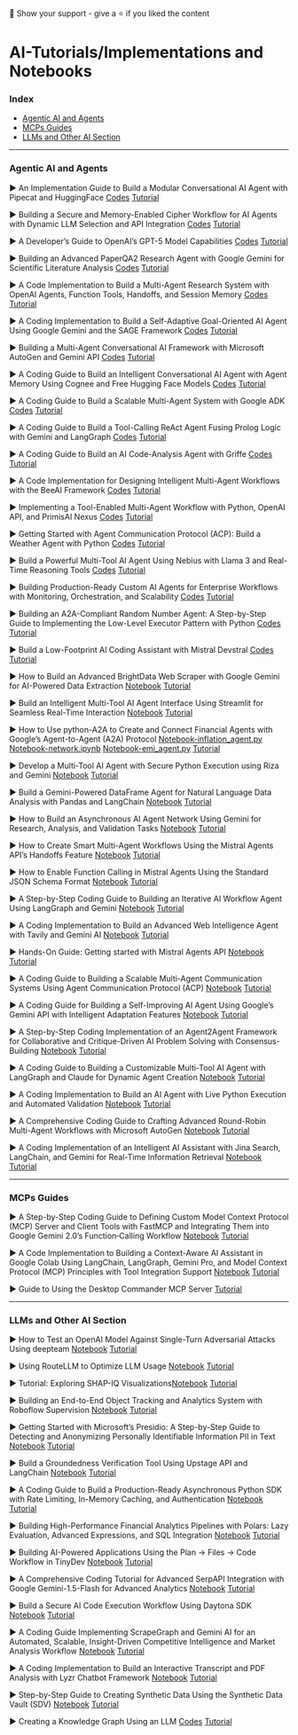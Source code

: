 🤝 Show your support - give a ⭐️ if you liked the content


# AI-Tutorials/Implementations and Notebooks

### Index 

* [Agentic AI and Agents](https://github.com/Marktechpost/AI-Notebooks?tab=readme-ov-file#agentic-ai-and-agents)
* [MCPs Guides](https://github.com/Marktechpost/AI-Notebooks?tab=readme-ov-file#mcps-guides)
* [LLMs and Other AI Section](https://github.com/Marktechpost/AI-Notebooks?tab=readme-ov-file#llms-and-other-ai-section)

---
  

### Agentic AI and Agents

▶ An Implementation Guide to Build a Modular Conversational AI Agent with Pipecat and HuggingFace [Codes](https://github.com/Marktechpost/AI-Tutorial-Codes-Included/blob/main/pipecat_huggingface_implementation_Marktechpost.ipynb) [Tutorial](https://www.marktechpost.com/2025/08/13/an-implementation-guide-to-build-a-modular-conversational-ai-agent-with-pipecat-and-huggingface/)

▶ Building a Secure and Memory-Enabled Cipher Workflow for AI Agents with Dynamic LLM Selection and API Integration [Codes](https://github.com/Marktechpost/AI-Tutorial-Codes-Included/blob/main/cipher_memory_agent_Marktechpost.ipynb) [Tutorial](https://www.marktechpost.com/2025/08/11/building-a-secure-and-memory-enabled-cipher-workflow-for-ai-agents-with-dynamic-llm-selection-and-api-integration/)

▶ A Developer’s Guide to OpenAI’s GPT-5 Model Capabilities [Codes](https://github.com/Marktechpost/AI-Tutorial-Codes-Included/blob/main/GPT-5/GPT_5.ipynb) [Tutorial](https://www.marktechpost.com/2025/08/08/a-developers-guide-to-openais-gpt-5-model-capabilities/)

▶ Building an Advanced PaperQA2 Research Agent with Google Gemini for Scientific Literature Analysis [Codes](https://github.com/Marktechpost/AI-Tutorial-Codes-Included/blob/main/paperqa2_gemini_research_agent_Marktechpost.ipynb) [Tutorial](https://www.marktechpost.com/2025/08/09/building-an-advanced-paperqa2-research-agent-with-google-gemini-for-scientific-literature-analysis/)

▶ A Code Implementation to Build a Multi-Agent Research System with OpenAI Agents, Function Tools, Handoffs, and Session Memory [Codes](https://github.com/Marktechpost/AI-Tutorial-Codes-Included/blob/main/openai_agents_multiagent_research_Marktechpost.ipynb) [Tutorial](https://www.marktechpost.com/2025/08/08/a-code-implementation-to-build-a-multi-agent-research-system-with-openai-agents-function-tools-handoffs-and-session-memory/)

▶ A Coding Implementation to Build a Self-Adaptive Goal-Oriented AI Agent Using Google Gemini and the SAGE Framework [Codes](https://github.com/Marktechpost/AI-Tutorial-Codes-Included/blob/main/sage_ai_agent_gemini_implementation_Marktechpost.ipynb) [Tutorial](https://www.marktechpost.com/2025/08/06/a-coding-implementation-to-build-a-self-adaptive-goal-oriented-ai-agent-using-google-gemini-and-the-sage-framework/)

▶ Building a Multi-Agent Conversational AI Framework with Microsoft AutoGen and Gemini API [Codes](https://github.com/Marktechpost/AI-Tutorial-Codes-Included/blob/main/gemini_autogen_multiagent_framework_Marktechpost.ipynb) [Tutorial](https://www.marktechpost.com/2025/08/04/building-a-multi-agent-conversational-ai-framework-with-microsoft-autogen-and-gemini-api/)

▶ A Coding Guide to Build an Intelligent Conversational AI Agent with Agent Memory Using Cognee and Free Hugging Face Models [Codes](https://github.com/Marktechpost/AI-Tutorial-Codes-Included/blob/main/Cognee_Agent_Tutorial_with_HuggingFace_Integration_Marktechpost.ipynb) [Tutorial](https://www.marktechpost.com/2025/07/31/a-coding-guide-to-build-an-intelligent-conversational-ai-agent-with-agent-memory-using-cognee-and-free-hugging-face-models/)

▶ A Coding Guide to Build a Scalable Multi-Agent System with Google ADK [Codes](https://github.com/Marktechpost/AI-Tutorial-Codes-Included/blob/main/advanced_google_adk_multi_agent_tutorial_Marktechpost.ipynb) [Tutorial](https://www.marktechpost.com/2025/07/30/a-coding-guide-to-build-a-scalable-multi-agent-system-with-google-adk/)

▶ A Coding Guide to Build a Tool-Calling ReAct Agent Fusing Prolog Logic with Gemini and LangGraph [Codes](https://github.com/Marktechpost/AI-Tutorial-Codes-Included/blob/main/prolog_gemini_langgraph_react_agent_Marktechpost.ipynb) [Tutorial](https://www.marktechpost.com/2025/07/24/a-coding-guide-to-build-a-tool-calling-react-agent-fusing-prolog-logic-with-gemini-and-langgraph/)

▶ A Coding Guide to Build an AI Code-Analysis Agent with Griffe [Codes](https://github.com/Marktechpost/AI-Notebooks/blob/main/griffe_ai_code_analyzer_Marktechpost.ipynb) [Tutorial](https://www.marktechpost.com/2025/07/16/a-coding-guide-to-build-an-ai-code-analysis-agent-with-griffe/)

▶ A Code Implementation for Designing Intelligent Multi-Agent Workflows with the BeeAI Framework [Codes](https://github.com/Marktechpost/AI-Notebooks/blob/main/beeai_multi_agent_workflow_Marktechpost.ipynb) [Tutorial](https://www.marktechpost.com/2025/07/07/a-code-implementation-for-designing-intelligent-multi-agent-workflows-with-the-beeai-framework/)

▶ Implementing a Tool-Enabled Multi-Agent Workflow with Python, OpenAI API, and PrimisAI Nexus [Codes](https://github.com/Marktechpost/AI-Notebooks/blob/main/primisai_nexus_multi_agent_workflow_Marktechpost.ipynb) [Tutorial](https://www.marktechpost.com/2025/07/07/implementing-a-tool-enabled-multi-agent-workflow-with-python-openai-api-and-primisai-nexus/)

▶ Getting Started with Agent Communication Protocol (ACP): Build a Weather Agent with Python [Codes](https://github.com/Marktechpost/AI-Notebooks/tree/main/Agent%20Communication%20Protocol/Getting%20Started) [Tutorial](https://www.marktechpost.com/2025/07/06/getting-started-with-agent-communication-protocol-acp-build-a-weather-agent-with-python/)

▶ Build a Powerful Multi-Tool AI Agent Using Nebius with Llama 3 and Real-Time Reasoning Tools [Codes](https://github.com/Marktechpost/AI-Notebooks/blob/main/nebius_llama3_multitool_agent_Marktechpost.ipynb) [Tutorial](https://www.marktechpost.com/2025/06/27/build-a-powerful-multi-tool-ai-agent-using-nebius-with-llama-3-and-real-time-reasoning-tools/)

▶ Building Production-Ready Custom AI Agents for Enterprise Workflows with Monitoring, Orchestration, and Scalability [Codes](https://github.com/Marktechpost/AI-Notebooks/blob/main/production_ready_custom_ai_agents_workflows_Marktechpost.ipynb) [Tutorial](https://www.marktechpost.com/2025/06/22/building-production-ready-custom-ai-agents-for-enterprise-workflows-with-monitoring-orchestration-and-scalability/)

▶ Building an A2A-Compliant Random Number Agent: A Step-by-Step Guide to Implementing the Low-Level Executor Pattern with Python [Codes](https://github.com/Marktechpost/AI-Notebooks/tree/main/A2A_Simple_Agent) [Tutorial](https://www.marktechpost.com/2025/06/21/building-an-a2a-compliant-random-number-agent-a-step-by-step-guide-to-implementing-the-low-level-executor-pattern-with-python/)

▶ Build a Low-Footprint AI Coding Assistant with Mistral Devstral [Codes](https://github.com/Marktechpost/AI-Notebooks/blob/main/mistral_devstral_compact_loading_marktechpost.py) [Tutorial](https://www.marktechpost.com/2025/06/25/build-a-low-footprint-ai-coding-assistant-with-mistral-devstral/)

▶ How to Build an Advanced BrightData Web Scraper with Google Gemini for AI-Powered Data Extraction [Notebook](https://github.com/Marktechpost/AI-Notebooks/blob/main/Enhanced_BrightData_Gemini_Scraper_Tutorial_Marktechpost.ipynb) [Tutorial](https://www.marktechpost.com/2025/06/18/how-to-build-an-advanced-brightdata-web-scraper-with-google-gemini-for-ai-powered-data-extraction/)

▶ Build an Intelligent Multi-Tool AI Agent Interface Using Streamlit for Seamless Real-Time Interaction [Notebook](https://github.com/Marktechpost/AI-Notebooks/blob/main/streamlit_ai_agent_multitool_interface_Marktechpost.ipynb) [Tutorial](https://www.marktechpost.com/2025/06/20/build-an-intelligent-multi-tool-ai-agent-interface-using-streamlit-for-seamless-real-time-interaction/)

▶ How to Use python-A2A to Create and Connect Financial Agents with Google’s Agent-to-Agent (A2A) Protocol [Notebook-inflation_agent.py](https://github.com/Marktechpost/AI-Notebooks/blob/main/inflation_agent.py) [Notebook-network.ipynb](https://github.com/Marktechpost/AI-Notebooks/blob/main/network.ipynb) [Notebook-emi_agent.py](https://github.com/Marktechpost/AI-Notebooks/blob/main/emi_agent.py)  [Tutorial](https://www.marktechpost.com/2025/06/16/how-to-use-python-a2a-to-create-and-connect-financial-agents-with-googles-agent-to-agent-a2a-protocol/)

▶ Develop a Multi-Tool AI Agent with Secure Python Execution using Riza and Gemini [Notebook](https://github.com/Marktechpost/AI-Notebooks/blob/Agents/Agentic-AI/Riza_Gemini_Agent_Marktechpost.ipynb) [Tutorial](https://www.marktechpost.com/2025/06/11/develop-a-multi-tool-ai-agent-with-secure-python-execution-using-riza-and-gemini/)

▶ Build a Gemini-Powered DataFrame Agent for Natural Language Data Analysis with Pandas and LangChain [Notebook](https://github.com/Marktechpost/AI-Notebooks/blob/main/Gemini_Pandas_Agent_Marktechpost.ipynb) [Tutorial](https://www.marktechpost.com/2025/06/10/build-a-gemini-powered-dataframe-agent-for-natural-language-data-analysis-with-pandas-and-langchain/)

▶ How to Build an Asynchronous AI Agent Network Using Gemini for Research, Analysis, and Validation Tasks [Notebook](https://github.com/Marktechpost/AI-Notebooks/blob/main/gemini_agent_network_Marktechpost.ipynb) [Tutorial](https://www.marktechpost.com/2025/06/08/how-to-build-an-asynchronous-ai-agent-network-using-gemini-for-research-analysis-and-validation-tasks/)

▶ How to Create Smart Multi-Agent Workflows Using the Mistral Agents API’s Handoffs Feature [Notebook](https://github.com/Marktechpost/AI-Notebooks/blob/main/agent_orchestration_with_mistral_agents_api.py) [Tutorial](https://www.marktechpost.com/2025/06/09/how-to-create-smart-multi-agent-workflows-using-the-mistral-agents-apis-handoffs-feature/)

▶ How to Enable Function Calling in Mistral Agents Using the Standard JSON Schema Format [Notebook](https://github.com/Marktechpost/AI-Notebooks/blob/main/how%20to%20enable%20function%20calling%20in%20Mistral%20Agents.py) [Tutorial](https://www.marktechpost.com/2025/06/08/how-to-enable-function-calling-in-mistral-agents-using-the-standard-json-schema-format/)

▶ A Step-by-Step Coding Guide to Building an Iterative AI Workflow Agent Using LangGraph and Gemini [Notebook](https://github.com/Marktechpost/AI-Notebooks/blob/main/GraphAIAgent_LangGraph_Gemini_Workflow_Marktechpost.ipynb) [Tutorial](https://www.marktechpost.com/2025/06/05/a-step-by-step-coding-guide-to-building-an-iterative-ai-workflow-agent-using-langgraph-and-gemini/)

▶ A Coding Implementation to Build an Advanced Web Intelligence Agent with Tavily and Gemini AI [Notebook](https://github.com/Marktechpost/AI-Notebooks/blob/main/smartwebagent_tavily_gemini_webintelligence_marktechpost2.py) [Tutorial](https://www.marktechpost.com/2025/06/03/a-coding-implementation-to-build-an-advanced-web-intelligence-agent-with-tavily-and-gemini-ai/)

▶ Hands-On Guide: Getting started with Mistral Agents API [Notebook](https://github.com/Marktechpost/AI-Notebooks/blob/main/Getting_Started_with_Mistral_Agents_API.ipynb) [Tutorial](https://www.marktechpost.com/2025/06/03/hands-on-guide-getting-started-with-mistral-agents-api/)

▶ A Coding Guide to Building a Scalable Multi-Agent Communication Systems Using Agent Communication Protocol (ACP)  [Notebook](https://github.com/Marktechpost/AI-Notebooks/blob/main/A_Coding_Guide_to_ACP_Systems_Marktechpost.ipynb) [Tutorial](https://www.marktechpost.com/2025/05/31/a-coding-guide-to-building-a-scalable-multi-agent-communication-systems-using-agent-communication-protocol-acp/)

▶ A Coding Guide for Building a Self-Improving AI Agent Using Google’s Gemini API with Intelligent Adaptation Features [Notebook](https://github.com/Marktechpost/AI-Notebooks/blob/main/Self_Improving_AI_Agent_with_Gemini_Marktechpost.ipynb) [Tutorial](https://www.marktechpost.com/2025/05/29/a-coding-guide-for-building-a-self-improving-ai-agent-using-googles-gemini-api-with-intelligent-adaptation-features/)

▶ A Step-by-Step Coding Implementation of an Agent2Agent Framework for Collaborative and Critique-Driven AI Problem Solving with Consensus-Building [Notebook](https://github.com/Marktechpost/AI-Notebooks/blob/main/agent2agent_collaboration_Marktechpost.ipynb) [Tutorial](https://www.marktechpost.com/2025/05/27/a-step-by-step-coding-implementation-of-an-agent2agent-framework-for-collaborative-and-critique-driven-ai-problem-solving-with-consensus-building/)

▶ A Coding Guide to Building a Customizable Multi-Tool AI Agent with LangGraph and Claude for Dynamic Agent Creation [Notebook](https://github.com/Marktechpost/AINotebooks/blob/main/Customizable_MultiTool_AI_Agent_with_Claude_Marktechpost%20(1).ipynb) [Tutorial](https://www.marktechpost.com/2025/05/24/step-by-step-guide-to-build-a-customizable-multi-tool-ai-agent-with-langgraph-and-claude-for-dynamic-agent-creation/)

▶ A Coding Implementation to Build an AI Agent with Live Python Execution and Automated Validation [Notebook](https://github.com/Marktechpost/AI-Notebooks/blob/main/Live_Python_Execution_and_Validation_Agent_Marktechpost.ipynb) [Tutorial](https://www.marktechpost.com/2025/05/25/a-coding-implementation-to-build-an-ai-agent-with-live-python-execution-and-automated-validation/)

▶ A Comprehensive Coding Guide to Crafting Advanced Round-Robin Multi-Agent Workflows with Microsoft AutoGen  [Notebook](https://github.com/Marktechpost/AI-Notebooks/blob/main/Synthetic_Data_Creation.ipynb) [Tutorial](https://www.marktechpost.com/2025/05/23/a-comprehensive-coding-guide-to-crafting-advanced-round-robin-multi-agent-workflows-with-microsoft-autogen/)

▶ A Coding Implementation of an Intelligent AI Assistant with Jina Search, LangChain, and Gemini for Real-Time Information Retrieval [Notebook](https://github.com/Marktechpost/AI-Notebooks/blob/main/Jina_LangChain_Gemini_AI_Assistant_Marktechpost.ipynb) [Tutorial](https://www.marktechpost.com/2025/06/01/a-coding-implementation-of-an-intelligent-ai-assistant-with-jina-search-langchain-and-gemini-for-real-time-information-retrieval/)

---

### MCPs Guides 

▶ A Step-by-Step Coding Guide to Defining Custom Model Context Protocol (MCP) Server and Client Tools with FastMCP and Integrating Them into Google Gemini 2.0’s Function‑Calling Workflow [Notebook](https://github.com/Marktechpost/AI-Notebooks/blob/main/custom_mcp_tools_integration_with_fastmcp_marktechpost.py) [Tutorial](https://www.marktechpost.com/2025/04/21/a-step-by-step-coding-guide-to-defining-custom-model-context-protocol-mcp-server-and-client-tools-with-fastmcp-and-integrating-them-into-google-gemini-2-0s-function%e2%80%91calling-workflow/)

▶ A Code Implementation to Building a Context-Aware AI Assistant in Google Colab Using LangChain, LangGraph, Gemini Pro, and Model Context Protocol (MCP) Principles with Tool Integration Support [Notebook](https://github.com/Marktechpost/AI-Notebooks/blob/main/Context_Aware_Assistant_MCP_Gemini_LangChain_LangGraph_Marktechpost.ipynb) [Tutorial](https://www.marktechpost.com/2025/04/04/a-code-implementation-to-building-a-context-aware-ai-assistant-in-google-colab-using-langchain-langgraph-gemini-pro-and-model-context-protocol-mcp-principles-with-tool-integration-support/)

▶ Guide to Using the Desktop Commander MCP Server [Tutorial](https://www.marktechpost.com/2025/06/01/guide-to-using-the-desktop-commander-mcp-server/)

---

### LLMs and Other AI Section

▶ How to Test an OpenAI Model Against Single-Turn Adversarial Attacks Using deepteam [Notebook](https://github.com/Marktechpost/AI-Tutorial-Codes-Included/blob/main/Adversarial%20Attacks/Single-Turn%20Attacks.ipynb) [Tutorial](https://www.marktechpost.com/2025/08/17/how-to-test-an-openai-model-against-single-turn-adversarial-attacks-using-deepteam/)

▶ Using RouteLLM to Optimize LLM Usage [Notebook](https://github.com/Marktechpost/AI-Tutorial-Codes-Included/blob/main/GPT-5/RouteLLM.ipynb) [Tutorial](https://www.marktechpost.com/2025/08/10/using-routellm-to-optimize-llm-usage/)

▶ Tutorial: Exploring SHAP-IQ Visualizations[Notebook](https://github.com/Marktechpost/AI-Tutorial-Codes-Included/blob/main/SHAP-IQ/SHAP_IQ_Visuals.ipynb) [Tutorial](https://www.marktechpost.com/2025/08/03/tutorial-exploring-shap-iq-visualizations/)

▶ Building an End-to-End Object Tracking and Analytics System with Roboflow Supervision [Notebook](https://github.com/Marktechpost/AI-Tutorial-Codes-Included/blob/main/roboflow_supervision_advanced_tracking_analytics_pipeline_Marktechpost.ipynb) [Tutorial](https://www.marktechpost.com/2025/08/03/building-an-end-to-end-object-tracking-and-analytics-system-with-roboflow-supervision/)

▶ Getting Started with Microsoft’s Presidio: A Step-by-Step Guide to Detecting and Anonymizing Personally Identifiable Information PII in Text [Notebook](https://github.com/Marktechpost/AI-Notebooks/blob/main/Presidio.ipynb) [Tutorial](https://www.marktechpost.com/2025/06/24/getting-started-with-microsofts-presidio-a-step-by-step-guide-to-detecting-and-anonymizing-personally-identifiable-information-pii-in-text/)

▶ Build a Groundedness Verification Tool Using Upstage API and LangChain [Notebook](https://github.com/Marktechpost/AI-Notebooks/blob/main/Upstage_Groundedness_Check_Tutorial_Marktechpost.ipynb) [Tutorial](https://www.marktechpost.com/2025/06/24/build-a-groundedness-verification-tool-using-upstage-api-and-langchain/)

▶ A Coding Guide to Build a Production-Ready Asynchronous Python SDK with Rate Limiting, In-Memory Caching, and Authentication [Notebook](https://github.com/Marktechpost/AI-Notebooks/blob/main/advanced_async_python_sdk_tutorial_Marktechpost.ipynb) [Tutorial](https://www.marktechpost.com/2025/06/23/a-coding-guide-to-build-a-production-ready-asynchronous-python-sdk-with-rate-limiting-in-memory-caching-and-authentication/)

▶ Building High-Performance Financial Analytics Pipelines with Polars: Lazy Evaluation, Advanced Expressions, and SQL Integration [Notebook](https://github.com/Marktechpost/AI-Notebooks/blob/main/polars_sql_analytics_pipeline_Marktechpost.ipynb) [Tutorial](https://www.marktechpost.com/2025/06/17/building-high-performance-financial-analytics-pipelines-with-polars-lazy-evaluation-advanced-expressions-and-sql-integration/)

▶ Building AI-Powered Applications Using the Plan → Files → Code Workflow in TinyDev [Notebook](https://github.com/Marktechpost/AI-Notebooks/blob/main/tinydev_gemini_implementation_Marktechpost.ipynb) [Tutorial](https://www.marktechpost.com/2025/06/14/building-ai-powered-applications-using-the-plan-%e2%86%92-files-%e2%86%92-code-workflow-in-tinydev/)

▶ A Comprehensive Coding Tutorial for Advanced SerpAPI Integration with Google Gemini-1.5-Flash for Advanced Analytics [Notebook](https://github.com/Marktechpost/AI-Notebooks/blob/main/advanced_serpapi_tutorial_Marktechpost.ipynb) [Tutorial](https://www.marktechpost.com/2025/06/06/a-comprehensive-coding-tutorial-for-advanced-serpapi-integration-with-google-gemini-1-5-flash-for-advanced-analytics/)

▶ Build a Secure AI Code Execution Workflow Using Daytona SDK [Notebook](https://github.com/Marktechpost/AI-Notebooks/blob/main/daytona_secure_ai_code_execution_tutorial_Marktechpost.ipynb) [Tutorial](https://www.marktechpost.com/2025/06/12/build-a-secure-ai-code-execution-workflow-using-daytona-sdk/)

▶ A Coding Guide Implementing ScrapeGraph and Gemini AI for an Automated, Scalable, Insight-Driven Competitive Intelligence and Market Analysis Workflow  [Notebook](https://github.com/Marktechpost/AI-Notebooks/blob/main/Competitive_Analysis_with_ScrapeGraph_Gemini_Marktechpost.ipynb) [Tutorial](https://www.marktechpost.com/2025/06/02/a-coding-guide-implementing-scrapegraph-and-gemini-ai-for-an-automated-scalable-insight-driven-competitive-intelligence-and-market-analysis-workflow/)

▶ A Coding Implementation to Build an Interactive Transcript and PDF Analysis with Lyzr Chatbot Framework [Notebook](https://github.com/Marktechpost/AI-Notebooks/blob/main/Lyzr_Chatbot_Framework_Implementation_Marktechpost.ipynb) [Tutorial](https://www.marktechpost.com/2025/05/27/a-coding-implementation-to-build-an-interactive-transcript-and-pdf-analysis-with-lyzr-chatbot-framework/)

▶ Step-by-Step Guide to Creating Synthetic Data Using the Synthetic Data Vault (SDV)  [Notebook](https://github.com/Marktechpost/AI-Notebooks/blob/main/AutoGen_TeamTool_RoundRobin_Marktechpost.ipynb) [Tutorial](https://www.marktechpost.com/2025/05/25/step-by-step-guide-to-creating-synthetic-data-using-the-synthetic-data-vault-sdv/)

▶ Creating a Knowledge Graph Using an LLM  [Codes](https://github.com/Marktechpost/AI-Tutorial-Codes-Included/tree/main/Mirascope) [Tutorial](https://www.marktechpost.com/2025/07/28/creating-a-knowledge-graph-using-an-llm/)
